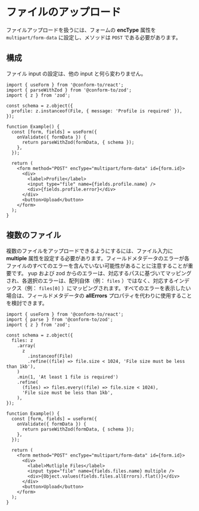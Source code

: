 # ファイルのアップロード

ファイルアップロードを扱うには、フォームの **encType** 属性を `multipart/form-data` に設定し、メソッドは `POST` である必要があります。

## 構成

ファイル input の設定は、他の input と何ら変わりません。

```tsx
import { useForm } from '@conform-to/react';
import { parseWithZod } from '@conform-to/zod';
import { z } from 'zod';

const schema = z.object({
  profile: z.instanceof(File, { message: 'Profile is required' }),
});

function Example() {
  const [form, fields] = useForm({
    onValidate({ formData }) {
      return parseWithZod(formData, { schema });
    },
  });

  return (
    <form method="POST" encType="multipart/form-data" id={form.id}>
      <div>
        <label>Profile</label>
        <input type="file" name={fields.profile.name} />
        <div>{fields.profile.error}</div>
      </div>
      <button>Upload</button>
    </form>
  );
}
```

## 複数のファイル

複数のファイルをアップロードできるようにするには、ファイル入力に **multiple** 属性を設定する必要があります。フィールドメタデータのエラーが各ファイルのすべてのエラーを含んでいない可能性があることに注意することが重要です。 yup および zod からのエラーは、対応するパスに基づいてマッピングされ、各選択のエラーは、配列自体（例： `files` ）ではなく、対応するインデックス（例： `files[0]` ）にマッピングされます。すべてのエラーを表示したい場合は、フィールドメタデータの **allErrors** プロパティを代わりに使用することを検討できます。

```tsx
import { useForm } from '@conform-to/react';
import { parse } from '@conform-to/zod';
import { z } from 'zod';

const schema = z.object({
  files: z
    .array(
      z
        .instanceof(File)
        .refine((file) => file.size < 1024, 'File size must be less than 1kb'),
    )
    .min(1, 'At least 1 file is required')
    .refine(
      (files) => files.every((file) => file.size < 1024),
      'File size must be less than 1kb',
    ),
});

function Example() {
  const [form, fields] = useForm({
    onValidate({ formData }) {
      return parseWithZod(formData, { schema });
    },
  });

  return (
    <form method="POST" encType="multipart/form-data" id={form.id}>
      <div>
        <label>Mutliple Files</label>
        <input type="file" name={fields.files.name} multiple />
        <div>{Object.values(fields.files.allErrors).flat()}</div>
      </div>
      <button>Upload</button>
    </form>
  );
}
```
